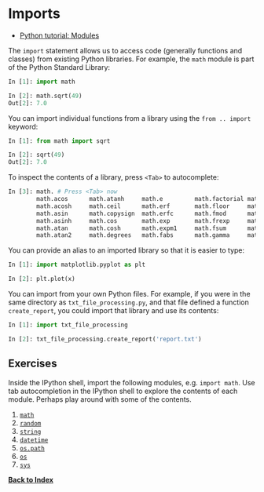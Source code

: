 # Imports

-   [Python tutorial: Modules](https://docs.python.org/2/tutorial/modules.html)

The `import` statement allows us to access code (generally functions and classes) from existing Python libraries. For example, the `math` module is part of the Python Standard Library:

```python
In [1]: import math

In [2]: math.sqrt(49)
Out[2]: 7.0
```

You can import individual functions from a library using the `from .. import` keyword:

```python
In [1]: from math import sqrt

In [2]: sqrt(49)
Out[2]: 7.0
```

To inspect the contents of a library, press `<Tab>` to autocomplete:

```python
In [3]: math. # Press <Tab> now
        math.acos      math.atanh     math.e         math.factorial math.hypot     math.log10     math.sin       
        math.acosh     math.ceil      math.erf       math.floor     math.isinf     math.log1p     math.sinh      
        math.asin      math.copysign  math.erfc      math.fmod      math.isnan     math.modf      math.sqrt      
        math.asinh     math.cos       math.exp       math.frexp     math.ldexp     math.pi        math.tan       
        math.atan      math.cosh      math.expm1     math.fsum      math.lgamma    math.pow       math.tanh      
        math.atan2     math.degrees   math.fabs      math.gamma     math.log       math.radians   math.trunc     
```

You can provide an alias to an imported library so that it is easier to type:

```python
In [1]: import matplotlib.pyplot as plt

In [2]: plt.plot(x)
```

You can import from your own Python files. For example, if you were in the same directory as `txt_file_processing.py`, and that file defined a function `create_report`, you could import that library and use its contents:

```python
In [1]: import txt_file_processing

In [2]: txt_file_processing.create_report('report.txt')
```

## Exercises

Inside the IPython shell, import the following modules, e.g. `import math`. Use tab autocompletion in the IPython shell to explore the contents of each module. Perhaps play around with some of the contents.

1.  [`math`](https://docs.python.org/2/library/math.html)
1.  [`random`](https://docs.python.org/2/library/random.html)
2.  [`string`](https://docs.python.org/2/library/string.html)
3.  [`datetime`](https://docs.python.org/2/library/datetime.html)
3.  [`os.path`](https://docs.python.org/2/library/os.path.html)
3.  [`os`](https://docs.python.org/2/library/os.html)
3.  [`sys`](https://docs.python.org/2/library/sys.html)

[**Back to Index**](README.md)
